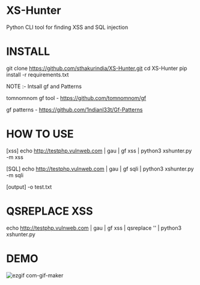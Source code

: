 # XS-Hunter
Python CLI tool for finding XSS and SQL injection

# INSTALL
git clone https://github.com/sthakurindia/XS-Hunter.git
cd XS-Hunter
pip install -r requirements.txt

NOTE :- Intsall gf and Patterns

tomnomnom gf tool - https://github.com/tomnomnom/gf

gf patterns - https://github.com/1ndianl33t/Gf-Patterns

# HOW TO USE
[xss]
echo http://testphp.vulnweb.com | gau | gf xss | python3 xshunter.py -m xss

[SQL]
echo http://testphp.vulnweb.com | gau | gf sqli | python3 xshunter.py -m sqli

[output]
-o test.txt

# QSREPLACE XSS
echo http://testphp.vulnweb.com | gau | gf xss | qsreplace '<script>alert(1)</script>' | python3 xshunter.py

# DEMO
![ezgif com-gif-maker](https://user-images.githubusercontent.com/74065510/161495203-149d5fef-754a-456f-bad8-227dc5e381d5.gif)
